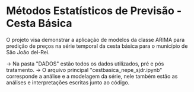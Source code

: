 # Métodos Estatísticos de Previsão - Cesta Básica
O projeto visa demonstrar a aplicação de modelos da classe ARIMA para predição de preços na série temporal da cesta básica para o município de São João del-Rei.

-> Na pasta "DADOS" estão todos os dados utilizados, pré e pós tratamento.
-> O arquivo principal "cestbasica_nepe_sjdr.ipynb" corresponde a análise e a modelagem da série, nele também estão as análises e interpretações escritas junto ao código.
